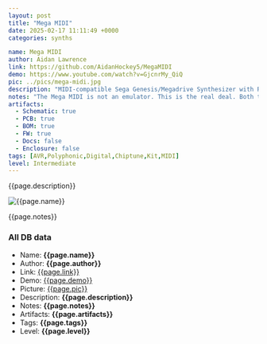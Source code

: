 ```yaml
---
layout: post
title: "Mega MIDI"
date: 2025-02-17 11:11:49 +0000
categories: synths

name: Mega MIDI
author: Aidan Lawrence
link: https://github.com/AidanHockey5/MegaMIDI
demo: https://www.youtube.com/watch?v=GjcnrMy_QiQ
pic: ../pics/mega-midi.jpg
description: "MIDI-compatible Sega Genesis/Megadrive Synthesizer with REAL sound chips."
notes: "The Mega MIDI is not an emulator. This is the real deal. Both the genuine YM2612 and the SN76489 PSG sound chips are on-board. Further still, the patches are not recreated “sound-alikes” either. They are one-for-one instruments with identical settings to those found within their parent games. You are playing the actual patches on authentic hardware."
artifacts:
  - Schematic: true
  - PCB: true
  - BOM: true
  - FW: true
  - Docs: false
  - Enclosure: false
tags: [AVR,Polyphonic,Digital,Chiptune,Kit,MIDI]
level: Intermediate
---
```


{{page.description}}

![{{page.name}}]({{page.pic}})

{{page.notes}}

### All DB data
- Name: **{{page.name}}**
- Author: **{{page.author}}**
- Link: [{{page.link}}]({{page.link}})
- Demo: [{{page.demo}}]({{page.demo}})
- Picture: [{{page.pic}}]({{page.pic}})
- Description: **{{page.description}}**
- Notes: **{{page.notes}}**
- Artifacts: **{{page.artifacts}}**
- Tags: **{{page.tags}}**
- Level: **{{page.level}}**
